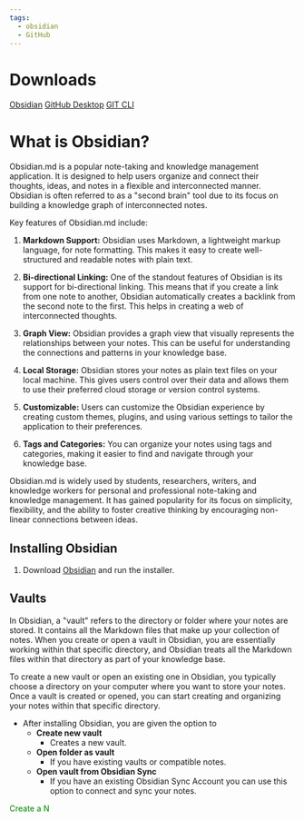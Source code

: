 ```yaml
---
tags:
  - obsidian
  - GitHub
---
```

# Downloads
[Obsidian](https://obsidian.md/download)
[GitHub Desktop](https://desktop.github.com)
[GIT CLI](https://git-scm.com/downloads)

# What is Obsidian?
Obsidian.md is a popular note-taking and knowledge management application. It is designed to help users organize and connect their thoughts, ideas, and notes in a flexible and interconnected manner. Obsidian is often referred to as a "second brain" tool due to its focus on building a knowledge graph of interconnected notes.

Key features of Obsidian.md include:

1. **Markdown Support:** Obsidian uses Markdown, a lightweight markup language, for note formatting. This makes it easy to create well-structured and readable notes with plain text.

2. **Bi-directional Linking:** One of the standout features of Obsidian is its support for bi-directional linking. This means that if you create a link from one note to another, Obsidian automatically creates a backlink from the second note to the first. This helps in creating a web of interconnected thoughts.

3. **Graph View:** Obsidian provides a graph view that visually represents the relationships between your notes. This can be useful for understanding the connections and patterns in your knowledge base.

4. **Local Storage:** Obsidian stores your notes as plain text files on your local machine. This gives users control over their data and allows them to use their preferred cloud storage or version control systems.

5. **Customizable:** Users can customize the Obsidian experience by creating custom themes, plugins, and using various settings to tailor the application to their preferences.

6. **Tags and Categories:** You can organize your notes using tags and categories, making it easier to find and navigate through your knowledge base.

Obsidian.md is widely used by students, researchers, writers, and knowledge workers for personal and professional note-taking and knowledge management. It has gained popularity for its focus on simplicity, flexibility, and the ability to foster creative thinking by encouraging non-linear connections between ideas.
## Installing Obsidian
1. Download [Obsidian](https://obsidian.md/download) and run the installer.
## Vaults
In Obsidian, a "vault" refers to the directory or folder where your notes are stored. It contains all the Markdown files that make up your collection of notes. When you create or open a vault in Obsidian, you are essentially working within that specific directory, and Obsidian treats all the Markdown files within that directory as part of your knowledge base.

To create a new vault or open an existing one in Obsidian, you typically choose a directory on your computer where you want to store your notes. Once a vault is created or opened, you can start creating and organizing your notes within that specific directory. 

- After installing Obsidian, you are given the option to
	- **Create new vault**
		- Creates a new vault. 
	- **Open folder as vault**
		- If you have existing vaults or compatible notes.
	- **Open vault from Obsidian Sync**
		- If you have an existing Obsidian Sync Account you can use this option to connect and sync your notes.

<span style="color: green;">Create a N</span>